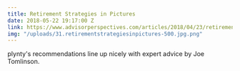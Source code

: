 ```yaml
---
title: Retirement Strategies in Pictures
date: 2018-05-22 19:17:00 Z
link: https://www.advisorperspectives.com/articles/2018/04/23/retirement-strategies-in-pictures
img: "/uploads/31.retirementstrategiesinpictures-500.jpg.png"
---
```


plynty's recommendations line up nicely with expert advice by Joe Tomlinson.